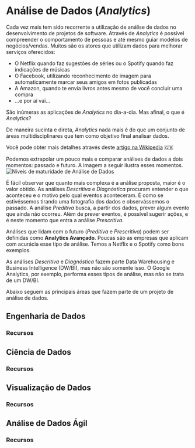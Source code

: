 # Análise de Dados (*Analytics*)

Cada vez mais tem sido recorrente a utilização de análise de dados no
desenvolvimento de projetos de software. Através de *Analytics* é
possível compreender o comportamento de pessoas e até mesmo guiar
modelos de negócios/vendas. Muitos são os atores que utilizam dados
para melhorar serviços oferecidos:

- O Netflix quando faz sugestões de séries ou o Spotify quando faz
  indicações de músicas
- O Facebook, utilizando reconhecimento de imagem para automaticamente
  marcar seus amigos em fotos publicadas
- A Amazon, quando te envia livros antes mesmo de você concluir uma
  compra
- ...e por aí vai...

São inúmeras as aplicações de *Analytics* no dia-a-dia. Mas afinal, o que
é *Analytics*?

De maneira sucinta e direta, *Analytics* nada mais é do que um conjunto
de áreas multidisciplinares que tem como objetivo final analisar dados.

Você pode obter mais detalhes através deste [artigo na
Wikipedia](https://en.wikipedia.org/wiki/Analytics) :uk:

Podemos extrapolar um pouco mais e comparar análises de dados a dois
momentos: passado e futuro. A imagem a seguir ilustra esses momentos.
![Níveis de maturidade de Análise de
Dados](/gitbook/images/analytics/niveis_maturidade.png)

É fácil observar que quanto mais complexa é a análise proposta, maior é
o valor obtido. As análises *Descritiva* e *Diagnóstica* procuram entender o
que aconteceu e o motivo pelo qual eventos aconteceram. É como se
estivéssemos tirando uma fotografia dos dados e observássemos o passado.
A análise *Preditiva* busca, a partir dos dados, prever algum evento que
ainda não ocorreu. Além de prever eventos, é possível sugerir ações, e é
neste momento que entra a análise *Prescritiva*.

Análises que lidam com o futuro (*Preditiva* e *Prescritiva*) podem ser
definidas como **Analytics Avançado**. Poucas são as empresas que aplicam
com acurácia esse tipo de análise. Temos a Netflix e o Spotify como bons
exemplos.

As análises *Descritiva* e *Diagnóstica* fazem parte Data Warehousing e
Business Intelligence (DW/BI), mas não são somente isso. O Google
Analytics, por exemplo, performa esses tipos de análise, mas não se
trata de um DW/BI.

Abaixo seguem as principais áreas que fazem parte de um projeto de
análise de dados.

<!-- toc -->

## Engenharia de Dados

### Recursos

## Ciência de Dados

### Recursos

## Visualização de Dados

### Recursos

## Análise de Dados Ágil

### Recursos
